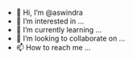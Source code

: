 - 👋 Hi, I’m @aswindra
- 👀 I’m interested in ...
- 🌱 I’m currently learning ...
- 💞️ I’m looking to collaborate on ...
- 📫 How to reach me ...

<!---
aswindra/aswindra is a ✨ special ✨ repository because its `README.md` (this file) appears on your GitHub profile.
You can click the Preview link to take a look at your changes.
--->
